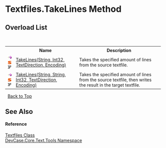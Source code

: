 # Textfiles.TakeLines Method 
 


## Overload List
&nbsp;<table><tr><th></th><th>Name</th><th>Description</th></tr><tr><td>![Public method](media/pubmethod.gif "Public method")![Static member](media/static.gif "Static member")![Code example](media/CodeExample.png "Code example")</td><td><a href="M_DevCase_Core_Text_Tools_Textfiles_TakeLines">TakeLines(String, Int32, TextDirection, Encoding)</a></td><td>
Takes the specified amount of lines from the source textfile.</td></tr><tr><td>![Public method](media/pubmethod.gif "Public method")![Static member](media/static.gif "Static member")![Code example](media/CodeExample.png "Code example")</td><td><a href="M_DevCase_Core_Text_Tools_Textfiles_TakeLines_1">TakeLines(String, String, Int32, TextDirection, Encoding)</a></td><td>
Takes the specified amount of lines from the source textfile, then writes the result in the target textfile.</td></tr></table>&nbsp;
<a href="#textfiles.takelines-method">Back to Top</a>

## See Also


#### Reference
<a href="T_DevCase_Core_Text_Tools_Textfiles">Textfiles Class</a><br /><a href="N_DevCase_Core_Text_Tools">DevCase.Core.Text.Tools Namespace</a><br />